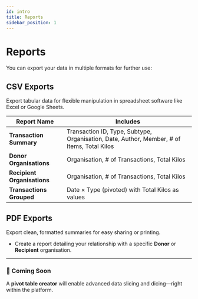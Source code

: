 ```yaml
---
id: intro
title: Reports
sidebar_position: 1
---
```


# Reports

You can export your data in multiple formats for further use:

## CSV Exports

Export tabular data for flexible manipulation in spreadsheet software like Excel or Google Sheets.

| **Report Name**           | **Includes**                                                                 |
|---------------------------|------------------------------------------------------------------------------|
| **Transaction Summary**   | Transaction ID, Type, Subtype, Organisation, Date, Author, Member, # of Items, Total Kilos |
| **Donor Organisations**   | Organisation, # of Transactions, Total Kilos                                 |
| **Recipient Organisations** | Organisation, # of Transactions, Total Kilos                               |
| **Transactions Grouped**  | Date × Type (pivoted) with Total Kilos as values                             |

## PDF Exports

Export clean, formatted summaries for easy sharing or printing.

- Create a report detailing your relationship with a specific **Donor** or **Recipient** organisation.

---

### 🚧 Coming Soon

A **pivot table creator** will enable advanced data slicing and dicing—right within the platform.

